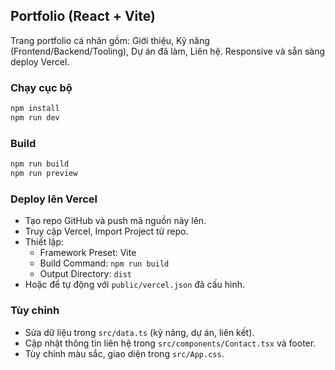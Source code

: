 ## Portfolio (React + Vite)

Trang portfolio cá nhân gồm: Giới thiệu, Kỹ năng (Frontend/Backend/Tooling), Dự án đã làm, Liên hệ. Responsive và sẵn sàng deploy Vercel.

### Chạy cục bộ

```bash
npm install
npm run dev
```

### Build

```bash
npm run build
npm run preview
```

### Deploy lên Vercel

- Tạo repo GitHub và push mã nguồn này lên.
- Truy cập Vercel, Import Project từ repo.
- Thiết lập:
  - Framework Preset: Vite
  - Build Command: `npm run build`
  - Output Directory: `dist`
- Hoặc để tự động với `public/vercel.json` đã cấu hình.

### Tùy chỉnh

- Sửa dữ liệu trong `src/data.ts` (kỹ năng, dự án, liên kết).
- Cập nhật thông tin liên hệ trong `src/components/Contact.tsx` và footer.
- Tùy chỉnh màu sắc, giao diện trong `src/App.css`.
